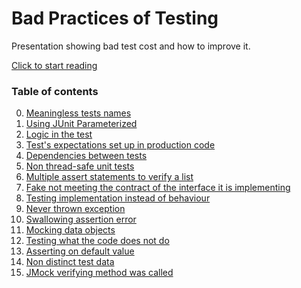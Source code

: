 Bad Practices of Testing
========================

Presentation showing bad test cost and how to improve it.

[Click to start reading](https://github.com/Jarcionek/Bad-Practices-of-Testing/blob/master/src/java/presentation/_01_meaningless_tests_names/description.md)

### Table of contents

0. [Meaningless tests names](https://github.com/Jarcionek/Bad-Practices-of-Testing/blob/master/src/java/presentation/_01_meaningless_tests_names/description.md)
0. [Using JUnit Parameterized](https://github.com/Jarcionek/Bad-Practices-of-Testing/blob/master/src/java/presentation/_02_using_junit_parameterized/description.md)
0. [Logic in the test](https://github.com/Jarcionek/Bad-Practices-of-Testing/blob/master/src/java/presentation/_03_logic_in_the_test/description.md)
0. [Test's expectations set up in production code](https://github.com/Jarcionek/Bad-Practices-of-Testing/blob/master/src/java/presentation/_04_expectation_set_up_in_production_code/description.md)
0. [Dependencies between tests](https://github.com/Jarcionek/Bad-Practices-of-Testing/blob/master/src/java/presentation/_05_dependencies_between_tests/description.md)
0. [Non thread-safe unit tests](https://github.com/Jarcionek/Bad-Practices-of-Testing/blob/master/src/java/presentation/_06_non_thread_safe_tests/description.md)
0. [Multiple assert statements to verify a list](https://github.com/Jarcionek/Bad-Practices-of-Testing/blob/master/src/java/presentation/_07_asserting_on_the_elements_of_the_list/description.md)
0. [Fake not meeting the contract of the interface it is implementing](https://github.com/Jarcionek/Bad-Practices-of-Testing/blob/master/src/java/presentation/_08_fake_not_meeting_the_contract_of_the_interface/description.md)
0. [Testing implementation instead of behaviour](https://github.com/Jarcionek/Bad-Practices-of-Testing/blob/master/src/java/presentation/_09_test_verifying_implementation_rather_than_behaviour/description.md)
0. [Never thrown exception](https://github.com/Jarcionek/Bad-Practices-of-Testing/blob/master/src/java/presentation/_10_never_thrown_exception/description.md)
0. [Swallowing assertion error](https://github.com/Jarcionek/Bad-Practices-of-Testing/blob/master/src/java/presentation/_11_swallowing_assertion_error/description.md)
0. [Mocking data objects](https://github.com/Jarcionek/Bad-Practices-of-Testing/blob/master/src/java/presentation/_12_mocking_data_objects/description.md)
0. [Testing what the code does not do](https://github.com/Jarcionek/Bad-Practices-of-Testing/blob/master/src/java/presentation/_13_testing_what_the_code_does_not_do/description.md)
0. [Asserting on default value](https://github.com/Jarcionek/Bad-Practices-of-Testing/blob/master/src/java/presentation/_14_asserting_on_default_value/description.md)
0. [Non distinct test data](https://github.com/Jarcionek/Bad-Practices-of-Testing/blob/master/src/java/presentation/_15_non_distinct_test_data/description.md)
0. [JMock verifying method was called](https://github.com/Jarcionek/Bad-Practices-of-Testing/blob/master/src/java/presentation/_16_jmock_verifying_method_was_called/description.md)
